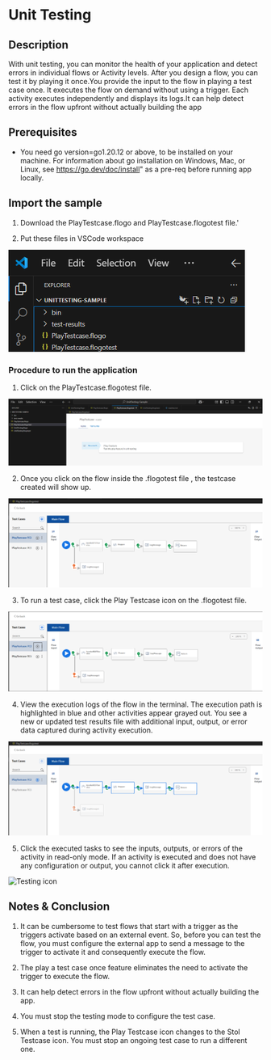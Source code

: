 # Unit Testing


## Description

With unit testing, you can monitor the health of your application and detect errors in individual flows or Activity levels. After you design a flow, you can test it by playing it once.You provide the input to the flow in playing a test case once. It executes the flow on demand without using a trigger. Each activity executes independently and displays its logs.It can help detect errors in the flow upfront without actually building the app

## Prerequisites

* You need go version=go1.20.12 or above, to be installed on your machine. For information about go installation on Windows, Mac, or Linux, see https://go.dev/doc/install" as a pre-req before running app locally.


## Import the sample

1. Download the PlayTestcase.flogo and PlayTestcase.flogotest file.'

2. Put these files in VSCode workspace

![Unit Testing files in VSCode workspace](../../import-screenshots/VSCode/PlayTC-UT/import.png)



### Procedure to run the application

1. Click on the PlayTestcase.flogotest file.

![.flogotest file](../../import-screenshots/VSCode/PlayTC-UT/flogotestfile.png)

2. Once you click on the flow inside the .flogotest file , the testcase created will show up.

![Testing icon](../../import-screenshots/VSCode/PlayTC-UT/flogotestflow.png)

3. To run a test case, click the Play Testcase icon on the .flogotest file.

![Testing icon](../../import-screenshots/VSCode/PlayTC-UT/playtestcaseicon.png)

4. View the execution logs of the flow in the terminal. The execution path is highlighted in blue and other activities appear grayed out. You see a new or updated test results file with additional input, output, or error data captured during activity execution.

![Testing icon](../../import-screenshots/VSCode/PlayTC-UT/excecutionlines.png)


5. Click the executed tasks to see the inputs, outputs, or errors of the activity in read-only mode. If an activity is executed and does not have any configuration or output, you cannot click it after execution.

![Testing icon](../../import-screenshots/VSCode/PlayTC-UT/excecutionoutput.png)



## Notes & Conclusion

1. It can be cumbersome to test flows that start with a trigger as the triggers activate based on an external event. So, before you can test the flow, you must configure the external app to send a message to the trigger to activate it and consequently execute the flow.

2. The play a test case once feature eliminates the need to activate the trigger to execute the flow.

3. It can help detect errors in the flow upfront without actually building the app.

4. You must stop the testing mode to configure the test case.

5. When a test is running, the Play Testcase icon changes to the Stol Testcase icon. You must stop an ongoing test case to run a different one.

